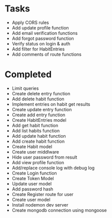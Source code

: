 # Tasks
- Apply CORS rules
- Add update profile function
- Add email verification functions
- Add forgot password function
- Verify status on login & auth
- Add filter for HabitEntries
- Add comments of route functions

# Completed
- Limit queries
- Create delete entry function
- Add delete habit function
- Implement entries on habit get results
- Create update entry function
- Create add entry function
- Create HabitEntries model
- Add get habit function
- Add list habits function
- Add update habit function
- Add create habit function
- Create Habit model
- Create user middlware
- Hide user password from result
- Add view profile function
- Add/replace console log with debug log
- Create Login function
- Create Token Model
- Update user model
- Add password hash
- Create Register route for user
- Create user model
- Install nodemon dev server
- Create mongodb connection using mongoose